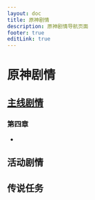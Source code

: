 ```yaml
---
layout: doc
title: 原神剧情
description: 原神剧情导航页面
footer: true
editLink: true
---
```


# 原神剧情

## <a href="mainline/" :id="$style.inline_link" :class="$style.inline_link" >主线剧情</a>

### 第四章

 - 

## 活动剧情

## 传说任务

<style module>
.inline_link{
  color: inherit;
  text-decoration: none;
}
.inline_link:hover{
  color: gray;
  text-decoration: underline;
}
#inline_link{
  font-weight: bold;
  color: inherit;
  text-decoration: none;
}
#inline_link:hover{
  font-weight: normal;
  color: gray;
  text-decoration: underline;
}
</style>
